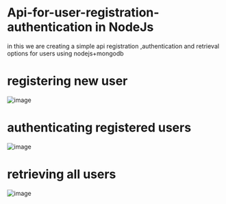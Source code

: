 # Api-for-user-registration-authentication in NodeJs
in this we are creating a simple api registration ,authentication and retrieval options for users using nodejs+mongodb

# registering new user
![image](https://github.com/Aibad-khan/Api-for-user-registration-authentication/assets/143527312/782bc5d5-7a88-48fe-a2d5-4f4aa8d060dd)

# authenticating registered users
![image](https://github.com/Aibad-khan/Api-for-user-registration-authentication/assets/143527312/2f82254c-ef13-4bd7-b128-1855aa2ace92)

# retrieving all users
![image](https://github.com/Aibad-khan/Api-for-user-registration-authentication/assets/143527312/09933f0d-dbb4-45d4-b185-05ef3ca4b58d)

